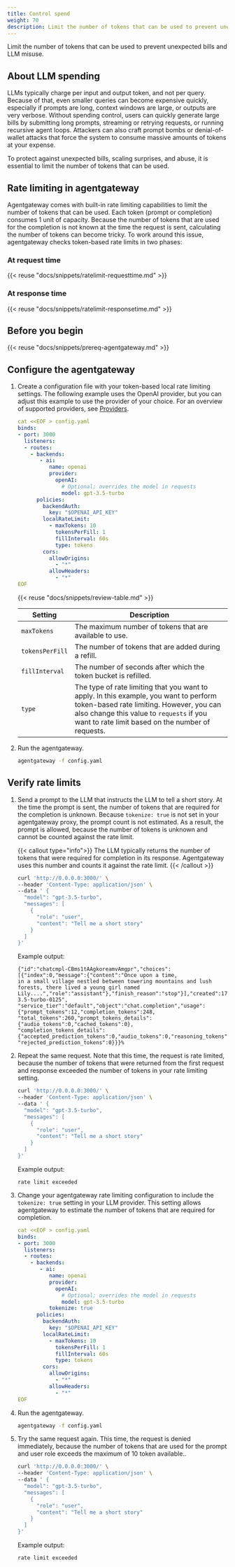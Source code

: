 ```yaml
---
title: Control spend
weight: 70
description: Limit the number of tokens that can be used to prevent unexpected bills and LLM misuse. 
---
```


Limit the number of tokens that can be used to prevent unexpected bills and LLM misuse. 

## About LLM spending

LLMs typically charge per input and output token, and not per query. Because of that, even smaller queries can become expensive quickly, especially if prompts are long, context windows are large, or outputs are very verbose. Without spending control, users can quickly generate large bills by submitting long prompts, streaming or retrying requests, or running recursive agent loops. Attackers can also craft prompt bombs or denial-of-wallet attacks that force the system to consume massive amounts of tokens at your expense. 

To protect against unexpected bills, scaling surprises, and abuse, it is essential to limit the number of tokens that can be used. 

## Rate limiting in agentgateway

Agentgateway comes with built-in rate limiting capabilities to limit the number of tokens that can be used. Each token (prompt or completion) consumes 1 unit of capacity. Because the number of tokens that are used for the completion is not known at the time the request is sent, calculating the number of tokens can become tricky. To work around this issue, agentgateway checks token-based rate limits in two phases: 

### At request time

{{< reuse "docs/snippets/ratelimit-requesttime.md" >}} 

### At response time

{{< reuse "docs/snippets/ratelimit-responsetime.md" >}} 

## Before you begin

{{< reuse "docs/snippets/prereq-agentgateway.md" >}}

## Configure the agentgateway

1. Create a configuration file with your token-based local rate limiting settings. The following example uses the OpenAI provider, but you can adjust this example to use the provider of your choice. For an overview of supported providers, see [Providers](../providers).
   ```yaml
   cat <<EOF > config.yaml
   binds:
   - port: 3000
     listeners:
     - routes:
       - backends:
          - ai:
             name: openai
             provider:
               openAI:
                 # Optional; overrides the model in requests
                 model: gpt-3.5-turbo
         policies:
           backendAuth:
             key: "$OPENAI_API_KEY"
           localRateLimit:
             - maxTokens: 10
               tokensPerFill: 1
               fillInterval: 60s
               type: tokens
           cors:
             allowOrigins:
               - "*"
             allowHeaders:
               - "*"
   EOF
   ```

   {{< reuse "docs/snippets/review-table.md" >}}

   | Setting | Description | 
   | -- | -- | 
   | `maxTokens` | The maximum number of tokens that are available to use. | 
   | `tokensPerFill` | The number of tokens that are added during a refill. |  
   | `fillInterval` | The number of seconds after which the token bucket is refilled. | 
   | `type` | The type of rate limiting that you want to apply. In this example, you want to perform token-based rate limiting. However, you can also change this value to `requests` if you want to rate limit based on the number of requests. | 

2. Run the agentgateway. 
   ```sh
   agentgateway -f config.yaml
   ```
   
## Verify rate limits

1. Send a prompt to the LLM that instructs the LLM to tell a short story. At the time the prompt is sent, the number of tokens that are required for the completion is unknown. Because `tokenize: true` is not set in your agentgateway proxy, the prompt count is not estimated. As a result, the prompt is allowed, because the number of tokens is unknown and cannot be counted against the rate limit. 

   {{< callout type="info">}}
   The LLM typically returns the number of tokens that were required for completion in its response. Agentgateway uses this number and counts it against the rate limit. 
   {{< /callout >}}
   
   ```sh
   curl 'http://0.0.0.0:3000/' \
   --header 'Content-Type: application/json' \
   --data ' {
     "model": "gpt-3.5-turbo",
     "messages": [
       {
         "role": "user",
         "content": "Tell me a short story"
       }
     ]
   }'
   ```
   
   Example output: 
   ```
   {"id":"chatcmpl-CBms1tAAgkoreamvAmgpr","choices":[{"index":0,"message":{"content":"Once upon a time, 
   in a small village nestled between towering mountains and lush forests, there lived a young girl named
   Lily....","role":"assistant"},"finish_reason":"stop"}],"created":1756925501,"model":"gpt-3.5-turbo-0125",
   "service_tier":"default","object":"chat.completion","usage":{"prompt_tokens":12,"completion_tokens":248,
   "total_tokens":260,"prompt_tokens_details":{"audio_tokens":0,"cached_tokens":0},
   "completion_tokens_details":{"accepted_prediction_tokens":0,"audio_tokens":0,"reasoning_tokens":0,
   "rejected_prediction_tokens":0}}}%        
   ```
   
2. Repeat the same request. Note that this time, the request is rate limited, because the number of tokens that were returned from the first request and response exceeded the number of tokens in your rate limiting setting. 
   ```sh
   curl 'http://0.0.0.0:3000/' \
   --header 'Content-Type: application/json' \
   --data ' {
     "model": "gpt-3.5-turbo",
     "messages": [
       {
         "role": "user",
         "content": "Tell me a short story"
       }
     ]
   }'
   ```
   
   Example output: 
   ```
   rate limit exceeded
   ```
   
3. Change your agentgateway rate limiting configuration to include the `tokenize: true` setting in your LLM provider. This setting allows agentgateway to estimate the number of tokens that are required for completion. 
   ```yaml
   cat <<EOF > config.yaml
   binds:
   - port: 3000
     listeners:
     - routes:
       - backends:
          - ai:
             name: openai
             provider:
               openAI:
                 # Optional; overrides the model in requests
                 model: gpt-3.5-turbo
             tokenize: true
         policies:
           backendAuth:
             key: "$OPENAI_API_KEY"
           localRateLimit:
             - maxTokens: 10
               tokensPerFill: 1
               fillInterval: 60s
               type: tokens
           cors:
             allowOrigins:
               - "*"
             allowHeaders:
               - "*"
   EOF
   ```

4. Run the agentgateway. 
   ```sh
   agentgateway -f config.yaml
   ```

5. Try the same request again. This time, the request is denied immediately, because the number of tokens that are used for the prompt and user role exceeds the maximum of 10 token available.. 
   ```sh
   curl 'http://0.0.0.0:3000/' \
   --header 'Content-Type: application/json' \
   --data ' {
     "model": "gpt-3.5-turbo",
     "messages": [
       {
         "role": "user",
         "content": "Tell me a short story"
       }
     ]
   }'
   ```
   
   Example output: 
   ```
   rate limit exceeded
   ```

   
   


